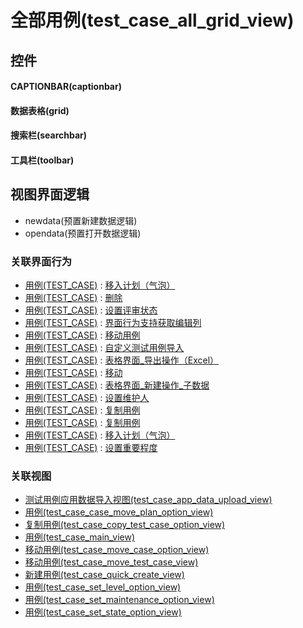 # 全部用例(test_case_all_grid_view)  <!-- {docsify-ignore-all} -->



## 控件
#### CAPTIONBAR(captionbar)
#### 数据表格(grid)
#### 搜索栏(searchbar)
#### 工具栏(toolbar)

## 视图界面逻辑
  * newdata(预置新建数据逻辑)
  * opendata(预置打开数据逻辑)


### 关联界面行为
  * [用例(TEST_CASE)](module/TestMgmt/test_case) : [移入计划（气泡）](module/TestMgmt/test_case#界面行为)
  * [用例(TEST_CASE)](module/TestMgmt/test_case) : [删除](module/TestMgmt/test_case#界面行为)
  * [用例(TEST_CASE)](module/TestMgmt/test_case) : [设置评审状态](module/TestMgmt/test_case#界面行为)
  * [用例(TEST_CASE)](module/TestMgmt/test_case) : [界面行为支持获取编辑列](module/TestMgmt/test_case#界面行为)
  * [用例(TEST_CASE)](module/TestMgmt/test_case) : [移动用例](module/TestMgmt/test_case#界面行为)
  * [用例(TEST_CASE)](module/TestMgmt/test_case) : [自定义测试用例导入](module/TestMgmt/test_case#界面行为)
  * [用例(TEST_CASE)](module/TestMgmt/test_case) : [表格界面_导出操作（Excel）](module/TestMgmt/test_case#界面行为)
  * [用例(TEST_CASE)](module/TestMgmt/test_case) : [移动](module/TestMgmt/test_case#界面行为)
  * [用例(TEST_CASE)](module/TestMgmt/test_case) : [表格界面_新建操作_子数据](module/TestMgmt/test_case#界面行为)
  * [用例(TEST_CASE)](module/TestMgmt/test_case) : [设置维护人](module/TestMgmt/test_case#界面行为)
  * [用例(TEST_CASE)](module/TestMgmt/test_case) : [复制用例](module/TestMgmt/test_case#界面行为)
  * [用例(TEST_CASE)](module/TestMgmt/test_case) : [复制用例](module/TestMgmt/test_case#界面行为)
  * [用例(TEST_CASE)](module/TestMgmt/test_case) : [移入计划（气泡）](module/TestMgmt/test_case#界面行为)
  * [用例(TEST_CASE)](module/TestMgmt/test_case) : [设置重要程度](module/TestMgmt/test_case#界面行为)

### 关联视图
  * [测试用例应用数据导入视图(test_case_app_data_upload_view)](app/view/test_case_app_data_upload_view)
  * [用例(test_case_case_move_plan_option_view)](app/view/test_case_case_move_plan_option_view)
  * [复制用例(test_case_copy_test_case_option_view)](app/view/test_case_copy_test_case_option_view)
  * [用例(test_case_main_view)](app/view/test_case_main_view)
  * [移动用例(test_case_move_case_option_view)](app/view/test_case_move_case_option_view)
  * [移动用例(test_case_move_test_case_view)](app/view/test_case_move_test_case_view)
  * [新建用例(test_case_quick_create_view)](app/view/test_case_quick_create_view)
  * [用例(test_case_set_level_option_view)](app/view/test_case_set_level_option_view)
  * [用例(test_case_set_maintenance_option_view)](app/view/test_case_set_maintenance_option_view)
  * [用例(test_case_set_state_option_view)](app/view/test_case_set_state_option_view)

<script>
 const { createApp } = Vue
  createApp({
    data() {
      return {

      }
    }
  }).use(ElementPlus).mount('#app')
</script>